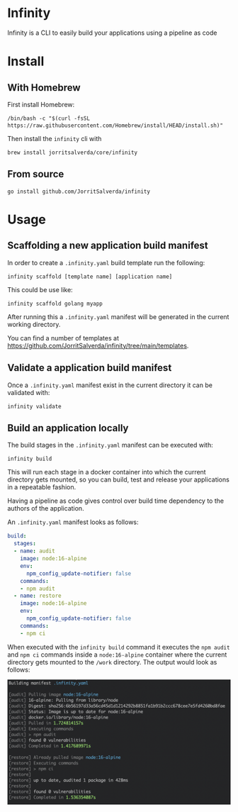 # Infinity

Infinity is a CLI to easily build your applications using a pipeline as code

# Install

## With Homebrew

First install Homebrew:

```
/bin/bash -c "$(curl -fsSL https://raw.githubusercontent.com/Homebrew/install/HEAD/install.sh)"
```

Then install the `infinity` cli with

```
brew install jorritsalverda/core/infinity
```

## From source

```
go install github.com/JorritSalverda/infinity
```

# Usage

## Scaffolding a new application build manifest

In order to create a `.infinity.yaml` build template run the following:

```
infinity scaffold [template name] [application name]
```

This could be use like:

```
infinity scaffold golang myapp
```

After running this a `.infinity.yaml` manifest will be generated in the current working directory.

You can find a number of templates at https://github.com/JorritSalverda/infinity/tree/main/templates.

## Validate a application build manifest

Once a `.infinity.yaml` manifest exist in the current directory it can be validated with:

```
infinity validate
```

## Build an application locally

The build stages in the `.infinity.yaml` manifest can be executed with:

```
infinity build
```

This will run each stage in a docker container into which the current directory gets mounted, so you can build, test and release your applications in a repeatable fashion.

Having a pipeline as code gives control over build time dependency to the authors of the application.

An `.infinity.yaml` manifest looks as follows:

```yaml
build:
  stages:
  - name: audit
    image: node:16-alpine
    env:
      npm_config_update-notifier: false
    commands:
    - npm audit
  - name: restore
    image: node:16-alpine
    env:
      npm_config_update-notifier: false
    commands:
    - npm ci
```

When executed with the `infinity build` command it executes the `npm audit` and `npm ci` commands inside a `node:16-alpine` container where the current directory gets mounted to the `/work` directory. The output would look as follows:

![Build output](https://github.com/JorritSalverda/infinity/blob/main/screenshot.png?raw=true)